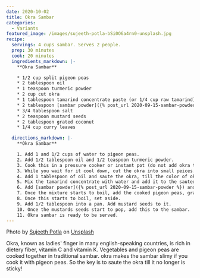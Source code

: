 ```yaml
---
date: 2020-10-02
title: Okra Sambar
categories:
  - Variants
featured_image: /images/sujeeth-potla-bSi0O6a4rn0-unsplash.jpg
recipe:
  servings: 4 cups sambar. Serves 2 people.
  prep: 30 minutes
  cook: 20 minutes
  ingredients_markdown: |-
    **Okra Sambar**

    * 1/2 cup split pigeon peas
    * 2 tablespoon oil
    * 1 teaspoon turmeric powder
    * 2 cup cut okra
    * 1 tablespoon tamarind concentrate paste (or 1/4 cup raw tamarind)
    * 2 tablespoon [sambar powder]({% post_url 2020-09-15-sambar-powder %})
    * 3/4 tablespoon salt
    * 2 teaspoon mustard seeds
    * 2 tablespoon grated coconut
    * 1/4 cup curry leaves

  directions_markdown: |-
    **Okra Sambar**

    1. Add 1 and 1/2 cups of water to pigeon peas.
    2. Add 1/2 tablespoon oil and 1/2 teaspoon turmeric powder.
    3. Cook this in a pressure cooker or instant pot (do not add okra to this!).
    3. While you wait for it cool down, cut the okra into small peices.
    4. Add 1 tablespoon of oil and saute the okra, till the color of okra changes from bright green to dark green and it is no longer sticky.
    5. Mix the tamarind concentrate with water and add it to the sauted okra. If you have raw tamarind, add hot water to it and make your own concentrate.
    6. Add [sambar powder]({% post_url 2020-09-15-sambar-powder %}) and salt.
    7. Once the mixture starts to boil, add the cooked pigeon peas, grated coconut and curry leaves.
    8. Once this starts to boil, set aside.
    9. Add 1/2 tablespoon into a pan. Add mustard seeds to it.
    10. Once the mustards seeds start to pop, add this to the sambar.
    11. Okra sambar is ready to be served.
---
```

Photo by [Sujeeth Potla](https://unsplash.com/@sujeethpotla?utm_source=unsplash&utm_medium=referral&utm_content=creditCopyText) on [Unsplash](https://unsplash.com/s/photos/okra?utm_source=unsplash&utm_medium=referral&utm_content=creditCopyText)

Okra, known as ladies' finger in many english-speaking countries, is rich in dietery fiber, vitamin C and vitamin K. Vegetables and pigeon peas are cooked together in traditional sambar. okra makes the sambar slimy if you cook it with pigeon peas. So the key is to saute the okra till it no longer is sticky!
